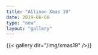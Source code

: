 ```yaml
---
title: "Allison Xmas 19"
date: 2019-06-06
type: "new"
layout: "gallery"
---
```

{{< gallery dir="/img/xmas19" />}}